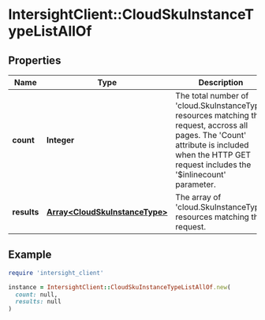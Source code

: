# IntersightClient::CloudSkuInstanceTypeListAllOf

## Properties

| Name | Type | Description | Notes |
| ---- | ---- | ----------- | ----- |
| **count** | **Integer** | The total number of &#39;cloud.SkuInstanceType&#39; resources matching the request, accross all pages. The &#39;Count&#39; attribute is included when the HTTP GET request includes the &#39;$inlinecount&#39; parameter. | [optional] |
| **results** | [**Array&lt;CloudSkuInstanceType&gt;**](CloudSkuInstanceType.md) | The array of &#39;cloud.SkuInstanceType&#39; resources matching the request. | [optional] |

## Example

```ruby
require 'intersight_client'

instance = IntersightClient::CloudSkuInstanceTypeListAllOf.new(
  count: null,
  results: null
)
```

